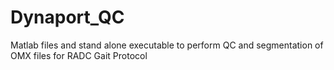# Dynaport_QC
Matlab files and stand alone executable to perform QC and segmentation of OMX files for RADC Gait Protocol
